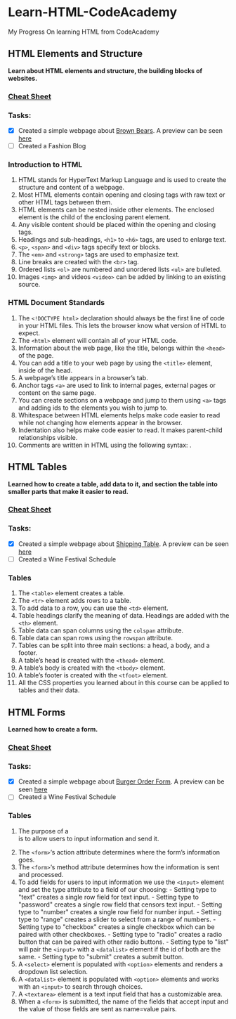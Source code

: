 # ****Learn-HTML-CodeAcademy****
My Progress On learning HTML from CodeAcademy


## HTML Elements and Structure
__Learn about HTML elements and structure, the building blocks of websites.__

  ### [Cheat Sheet](https://www.codecademy.com/learn/learn-html/modules/learn-html-elements/cheatsheet)
  
  ### Tasks:
  - [x] Created a simple webpage about [Brown Bears](https://github.com/kai-ion/Learn-HTML-CodeAcademy/tree/master/Brown%20Bears). 
  A preview can be seen [here](https://htmlpreview.github.io/?https://github.com/kai-ion/Learn-HTML-CodeAcademy/blob/master/Brown%20Bears/index.html)
  - [ ] Created a Fashion Blog

  ### Introduction to HTML
  1.	HTML stands for HyperText Markup Language and is used to create the structure and content of a webpage.
  2.	Most HTML elements contain opening and closing tags with raw text or other HTML tags between them.
  3.	HTML elements can be nested inside other elements. The enclosed element is the child of the enclosing parent element.
  4.	Any visible content should be placed within the opening and closing <body> tags.
  5.	Headings and sub-headings, ``<h1>`` to ``<h6>`` tags, are used to enlarge text.
  6.	``<p>``, ``<span>`` and ``<div>`` tags specify text or blocks.
  7.	The ``<em>`` and ``<strong>`` tags are used to emphasize text.
  8.	Line breaks are created with the ``<br>`` tag.
  9.	Ordered lists ``<ol>`` are numbered and unordered lists ``<ul>`` are bulleted.
  10.	Images ``<img>`` and videos ``<video>`` can be added by linking to an existing source.
  
  ### HTML Document Standards
  1.	The ``<!DOCTYPE html>`` declaration should always be the first line of code in your HTML files. This lets the browser know what version of HTML to expect.
  2.	The ``<html>`` element will contain all of your HTML code.
  3.	Information about the web page, like the title, belongs within the ``<head>`` of the page.
  4.	You can add a title to your web page by using the ``<title>`` element, inside of the head.
  5.	A webpage’s title appears in a browser’s tab.
  6.	Anchor tags ``<a>`` are used to link to internal pages, external pages or content on the same page.
  7.	You can create sections on a webpage and jump to them using ``<a>`` tags and adding ids to the elements you wish to jump to.
  8.	Whitespace between HTML elements helps make code easier to read while not changing how elements appear in the browser.
  9.	Indentation also helps make code easier to read. It makes parent-child relationships visible.
  10.	Comments are written in HTML using the following syntax: <!-- comment -->.
 
  
  
## HTML Tables
__Learned how to create a table, add data to it, and section the table into smaller parts that make it easier to read.__

  ### [Cheat Sheet](https://www.codecademy.com/learn/learn-html/modules/learn-html-tables/cheatsheet)
  
  ### Tasks:
  - [x] Created a simple webpage about [Shipping Table](https://github.com/kai-ion/Learn-HTML-CodeAcademy/tree/master/Shipping%20Table). 
  A preview can be seen [here](https://htmlpreview.github.io/?https://github.com/kai-ion/Learn-HTML-CodeAcademy/blob/master/Shipping%20Table/index.html)
  - [ ] Created a Wine Festival Schedule

  ### Tables
  1.	The ``<table>`` element creates a table.
  2.	The ``<tr>`` element adds rows to a table.
  3.	To add data to a row, you can use the ``<td>`` element.
  4.	Table headings clarify the meaning of data. Headings are added with the ``<th>`` element.
  5.	Table data can span columns using the ``colspan`` attribute.
  6.	Table data can span rows using the ``rowspan`` attribute.
  7.	Tables can be split into three main sections: a head, a body, and a footer.
  8.	A table’s head is created with the ``<thead>`` element.
  9.	A table’s body is created with the ``<tbody>`` element.
  10.	A table’s footer is created with the ``<tfoot>`` element.
  11.	All the CSS properties you learned about in this course can be applied to tables and their data.

  

## HTML Forms
__Learned how to create a form.__

  ### [Cheat Sheet](https://www.codecademy.com/learn/learn-html/modules/learn-html-forms/cheatsheet)
  
  ### Tasks:
  - [x] Created a simple webpage about [Burger Order Form](https://github.com/kai-ion/Learn-HTML-CodeAcademy/tree/master/Burger%20Order%20Form). 
  A preview can be seen [here](https://htmlpreview.github.io/?https://github.com/kai-ion/Learn-HTML-CodeAcademy/blob/master/Burger%20Order%20Form/index.html)
  - [ ] Created a Wine Festival Schedule

  ### Tables
  1.	The purpose of a <form> is to allow users to input information and send it.
  2.	The `<form>`‘s action attribute determines where the form’s information goes.
  3.	The `<form>`‘s method attribute determines how the information is sent and processed.
  4.	To add fields for users to input information we use the `<input>` element and set the type attribute to a field of our choosing:
      - Setting type to "text" creates a single row field for text input.
      -	Setting type to "password" creates a single row field that censors text input.
      -	Setting type to "number" creates a single row field for number input.
      -	Setting type to "range" creates a slider to select from a range of numbers.
      -	Setting type to "checkbox" creates a single checkbox which can be paired with other checkboxes.
      -	Setting type to "radio" creates a radio button that can be paired with other radio buttons.
      -	Setting type to "list" will pair the `<input>` with a `<datalist>` element if the id of both are the same.
      -	Setting type to "submit" creates a submit button.
  5.	A `<select>` element is populated with `<option>` elements and renders a dropdown list selection.
  6.	A `<datalist>` element is populated with `<option>` elements and works with an `<input>` to search through choices.
  7.	A `<textarea>` element is a text input field that has a customizable area.
  8.	When a `<form>` is submitted, the name of the fields that accept input and the value of those fields are sent as name=value pairs.


